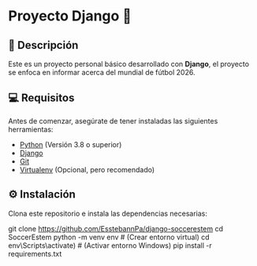 # Proyecto Django 🚀

## 📌 Descripción  
Este es un proyecto personal básico desarrollado con **Django**, el proyecto se enfoca en informar acerca del mundial de fútbol 2026.

## 💻 Requisitos  
Antes de comenzar, asegúrate de tener instaladas las siguientes herramientas:  
- [Python](https://www.python.org/) (Versión 3.8 o superior)  
- [Django](https://www.djangoproject.com/)  
- [Git](https://git-scm.com/)  
- [Virtualenv](https://virtualenv.pypa.io/en/latest/) (Opcional, pero recomendado)  

## ⚙️ Instalación  

Clona este repositorio e instala las dependencias necesarias:  

git clone <https://github.com/EsstebannPa/django-soccerestem>
cd SoccerEstem
python -m venv env  # (Crear entorno virtual)
cd env\Scripts\activate) # (Activar entorno Windows)
pip install -r requirements.txt
